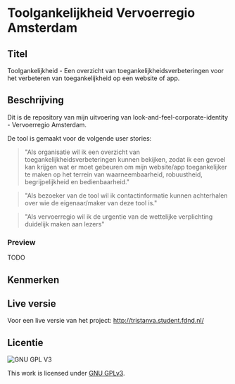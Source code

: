 # Toolgankelijkheid Vervoerregio Amsterdam

## Titel
Toolgankelijkheid - Een overzicht van toegankelijkheidsverbeteringen voor het verbeteren van toegankelijkheid op een website of app.

## Beschrijving
Dit is de repository van mijn uitvoering van look-and-feel-corporate-identity - Vervoerregio Amsterdam.

De tool is gemaakt voor de volgende user stories: 
> "Als organisatie wil ik een overzicht van toegankelijkheidsverbeteringen kunnen bekijken, zodat ik een gevoel kan krijgen wat er moet gebeuren om mijn website/app toegankelijker te maken op het terrein van waarneembaarheid, robuustheid, begrijpelijkheid en bedienbaarheid."

> "Als bezoeker van de tool wil ik contactinformatie kunnen achterhalen over wie de eigenaar/maker van deze tool is."

> "Als vervoerregio wil ik de urgentie van de wettelijke verplichting duidelijk maken aan lezers"

### Preview
TODO

## Kenmerken
<!-- Bij Kenmerken staat welke technieken zijn gebruikt en hoe. Wat is de HTML structuur? Wat zijn de belangrijkste dingen in CSS? Wat is er met Javascript gedaan en hoe? Misschien heb je een framwork of library gebruikt? -->

## Live versie
Voor een live versie van het project: http://tristanva.student.fdnd.nl/

## Licentie

![GNU GPL V3](https://www.gnu.org/graphics/gplv3-127x51.png)

This work is licensed under [GNU GPLv3](./LICENSE).
